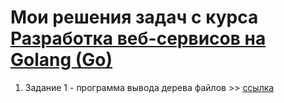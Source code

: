 # Мои решения задач с курса [Разработка веб-сервисов на Golang (Go)](https://stepik.org/course/187490)

1. Задание 1 - программа вывода дерева файлов >> [ссылка](/week%201%20-%20basics/)
